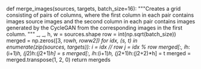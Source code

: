 

<!--
 * @version:
 * @Author:  StevenJokess https://github.com/StevenJokess
 * @Date: 2020-12-08 18:10:23
 * @LastEditors:  StevenJokess https://github.com/StevenJokess
 * @LastEditTime: 2020-12-08 18:10:24
 * @Description:
 * @TODO::
 * @Reference:
-->
def merge_images(sources, targets, batch_size=16):
    """Creates a grid consisting of pairs of columns, where the first column in
        each pair contains images source images and the second column in each pair
        contains images generated by the CycleGAN from the corresponding images in
        the first column.
        """
    _, _, h, w = sources.shape
    row = int(np.sqrt(batch_size))
    merged = np.zeros([3, row*h, row*w*2])
    for idx, (s, t) in enumerate(zip(sources, targets)):
        i = idx // row
        j = idx % row
        merged[:, i*h:(i+1)*h, (j*2)*h:(j*2+1)*h] = s
        merged[:, i*h:(i+1)*h, (j*2+1)*h:(j*2+2)*h] = t
    merged = merged.transpose(1, 2, 0)
    return mergeds
